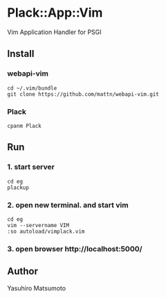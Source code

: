 Plack::App::Vim
===============

Vim Application Handler for PSGI

Install
-------

### webapi-vim

    cd ~/.vim/bundle
    git clone https://github.com/mattn/webapi-vim.git

### Plack

    cpanm Plack

Run
---

### 1. start server

    cd eg
    plackup 

### 2. open new terminal. and start vim

    cd eg
    vim --servername VIM
    :so autoload/vimplack.vim

### 3. open browser http://localhost:5000/


Author
------

Yasuhiro Matsumoto
